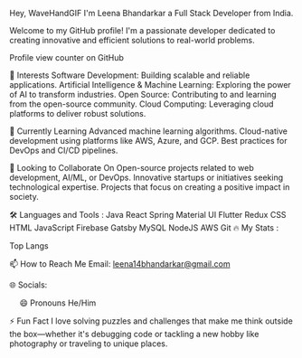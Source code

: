 Hey, WaveHandGIF I'm Leena Bhandarkar a Full Stack Developer from India.

Welcome to my GitHub profile! I'm a passionate developer dedicated to creating innovative and efficient solutions to real-world problems.

Profile view counter on GitHub


👀 Interests Software Development: Building scalable and reliable applications. Artificial Intelligence & Machine Learning: Exploring the power of AI to transform industries. Open Source: Contributing to and learning from the open-source community. Cloud Computing: Leveraging cloud platforms to deliver robust solutions.

🌱 Currently Learning Advanced machine learning algorithms. Cloud-native development using platforms like AWS, Azure, and GCP. Best practices for DevOps and CI/CD pipelines.

💞️ Looking to Collaborate On Open-source projects related to web development, AI/ML, or DevOps. Innovative startups or initiatives seeking technological expertise. Projects that focus on creating a positive impact in society.

🛠️ Languages and Tools :
Java  React  Spring  Material UI  Flutter  Redux   CSS  HTML  JavaScript  Firebase  Gatsby  MySQL  NodeJS  AWS  Git
🔥 My Stats :


Top Langs

📫 How to Reach Me Email: leena14bhandarkar@gmail.com

🌐 Socials:

   
😄 Pronouns He/Him

⚡ Fun Fact I love solving puzzles and challenges that make me think outside the box—whether it's debugging code or tackling a new hobby like photography or traveling to unique places.
